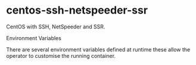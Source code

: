 # centos-ssh-netspeeder-ssr
CentOS with SSH, NetSpeeder and SSR.

Environment Variables

There are several environment variables defined at runtime these allow the operator to customise the running container.

